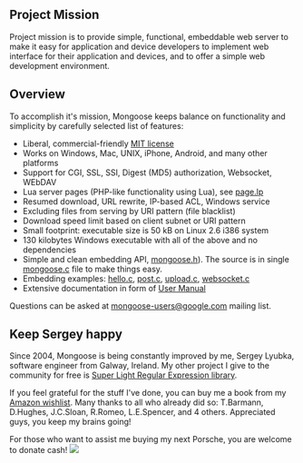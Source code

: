 Project Mission
---------------

Project mission is to provide simple, functional, embeddable web server to
make it easy for application and device developers to implement web interface
for their application and devices, and to offer a simple web development
environment.

Overview
--------

To accomplish it's mission, Mongoose keeps balance on functionality and
simplicity by carefully selected list of features:

- Liberal, commercial-friendly
  [MIT license](http://en.wikipedia.org/wiki/MIT_License)
- Works on Windows, Mac, UNIX, iPhone, Android, and many other platforms
- Support for CGI, SSL, SSI, Digest (MD5) authorization, Websocket, WEbDAV
- Lua server pages (PHP-like functionality using Lua), see
  [page.lp](https://github.com/valenok/mongoose/blob/master/test/page.lp)
- Resumed download, URL rewrite, IP-based ACL, Windows service
- Excluding files from serving by URI pattern (file blacklist)
- Download speed limit based on client subnet or URI pattern
- Small footprint: executable size is 50 kB on Linux 2.6 i386 system
- 130 kilobytes Windows executable with all of the above and no dependencies
- Simple and clean embedding API,
  [mongoose.h](https://github.com/valenok/mongoose/blob/master/mongoose.h)).
  The source is in single
  [mongoose.c](https://github.com/valenok/mongoose/blob/master/mongoose.c) file
  to make things easy.
- Embedding examples:
  [hello.c](https://github.com/valenok/mongoose/blob/master/examples/hello.c),
  [post.c](https://github.com/valenok/mongoose/blob/master/examples/post.c),
  [upload.c](https://github.com/valenok/mongoose/blob/master/examples/upload.c),
  [websocket.c](https://github.com/valenok/mongoose/blob/master/examples/websocket.c)
- Extensive documentation in form of
  [User Manual](https://github.com/valenok/mongoose/blob/master/UserManual.md)

Questions can be asked at
[mongoose-users@google.com](http://groups.google.com/group/mongoose-users)
mailing list.


Keep Sergey happy
-----------------

Since 2004, Mongoose is being constantly improved by me, Sergey Lyubka,
software engineer from Galway, Ireland. My other project I give to the
community for free is
[Super Light Regular Expression library](http://code.google.com/p/slre).


If you feel grateful for the stuff I've done, you can buy me a book from my
[Amazon wishlist](http://amzn.com/w/1OC2ZCPTQYIEP?sort=priority). Many thanks
to all who already did so: T.Barmann, D.Hughes, J.C.Sloan, R.Romeo,
L.E.Spencer, and 4 others. Appreciated guys, you keep my brains going!

For those who want to assist me buying my next Porsche, you are welcome
to donate cash! [<img src="http://www.paypalobjects.com/en_US/i/btn/btn_donate_SM.gif">](https://www.paypal.com/cgi-bin/webscr?cmd=_s-xclick&hosted_button_id=DGZ2FMP95TAL6)